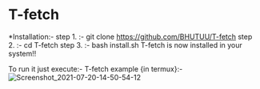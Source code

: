 # T-fetch
*Installation:-
step 1. :- git clone https://github.com/BHUTUU/T-fetch
step 2. :- cd T-fetch
step 3. :- bash install.sh
T-fetch is now installed in your system!!

To run it just execute:- T-fetch
example {in termux}:-
![Screenshot_2021-07-20-14-50-54-12](https://user-images.githubusercontent.com/85620471/126296800-333c0e8f-a920-425d-9ef2-13a98f486622.jpg)
